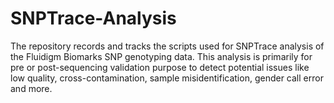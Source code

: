 # SNPTrace-Analysis

The repository records and tracks the scripts used for SNPTrace analysis of the Fluidigm Biomarks SNP genotyping data.
This analysis is primarily for pre or post-sequencing validation purpose to detect potential issues like low quality, cross-contamination, sample misidentification, gender call error and more.

